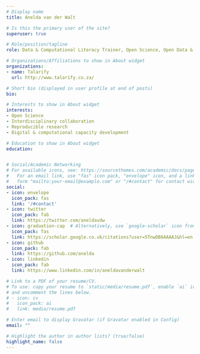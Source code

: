 ```yaml
---
# Display name
title: Anelda van der Walt

# Is this the primary user of the site?
superuser: true

# Role/position/tagline
role: Data & Computational Literacy Trainer, Open Science, Open Data & Open Edu Resources Advocate

# Organizations/Affiliations to show in About widget
organizations:
- name: Talarify
  url: http://www.talarify.co.za/

# Short bio (displayed in user profile at end of posts)
bio: 

# Interests to show in About widget
interests:
- Open Science
- Interdisciplinary collaboration
- Reproducible research
- Digital & computational capacity development

# Education to show in About widget
education:


# Social/Academic Networking
# For available icons, see: https://sourcethemes.com/academic/docs/page-builder/#icons
#   For an email link, use "fas" icon pack, "envelope" icon, and a link in the
#   form "mailto:your-email@example.com" or "/#contact" for contact widget.
social:
- icon: envelope
  icon_pack: fas
  link: '/#contact'
- icon: twitter
  icon_pack: fab
  link: https://twitter.com/aneldavdw
- icon: graduation-cap  # Alternatively, use `google-scholar` icon from `ai` icon pack
  icon_pack: fas
  link: https://scholar.google.co.uk/citations?user=5TnwDB8AAAAJ&hl=en
- icon: github
  icon_pack: fab
  link: https://github.com/anelda
- icon: linkedin
  icon_pack: fab
  link: https://www.linkedin.com/in/aneldavanderwalt

# Link to a PDF of your resume/CV.
# To use: copy your resume to `static/media/resume.pdf`, enable `ai` icons in `params.toml`, 
# and uncomment the lines below.
# - icon: cv
#   icon_pack: ai
#   link: media/resume.pdf

# Enter email to display Gravatar (if Gravatar enabled in Config)
email: ""

# Highlight the author in author lists? (true/false)
highlight_name: false
---
```



